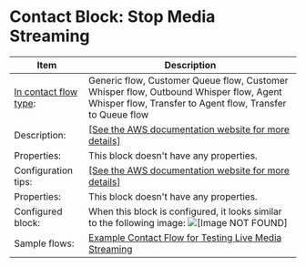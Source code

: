 # Contact Block: Stop Media Streaming<a name="stop-media-streaming"></a>


| Item | Description | 
| --- | --- | 
|  [In contact flow type](create-contact-flow.md#contact-flow-types):  | Generic flow, Customer Queue flow, Customer Whisper flow, Outbound Whisper flow, Agent Whisper flow, Transfer to Agent flow, Transfer to Queue flow  | 
|  Description:  |  [\[See the AWS documentation website for more details\]](http://docs.aws.amazon.com/connect/latest/adminguide/stop-media-streaming.html)  | 
|  Properties:  |  This block doesn't have any properties\.  | 
|  Configuration tips:  |  [\[See the AWS documentation website for more details\]](http://docs.aws.amazon.com/connect/latest/adminguide/stop-media-streaming.html)  | 
|  Properties:  |  This block doesn't have any properties\.  | 
|  Configured block:  | When this block is configured, it looks similar to the following image: ![\[Image NOT FOUND\]](http://docs.aws.amazon.com/connect/latest/adminguide/images/stop-media-streaming-configured.png)  | 
|  Sample flows:  |  [Example Contact Flow for Testing Live Media Streaming](use-media-streams-blocks.md)   | 